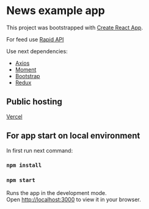 # News example app

This project was bootstrapped with [Create React App](https://github.com/facebook/create-react-app).

For feed use [Rapid API](https://rapidapi.com/newscatcher-api-newscatcher-api-default/api/newscatcher/)

Use next dependencies:
* [Axios](https://www.npmjs.com/package/axios)
* [Moment](https://www.npmjs.com/package/moment)
* [Bootstrap](https://getbootstrap.com/)
* [Redux](https://redux.js.org/)

## Public hosting 

[Vercel](https://news-example.vercel.app/)

## For app start on local environment

In first run next command:

### `npm install`
### `npm start`

Runs the app in the development mode.\
Open [http://localhost:3000](http://localhost:3000) to view it in your browser.
